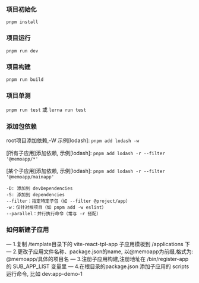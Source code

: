 ### 项目初始化

`pnpm install`

### 项目运行

`pnpm run dev`

### 项目构建

`pnpm run build`

### 项目单测

`pnpm run test` 或 `lerna run test`

### 添加包依赖

root项目添加依赖,-W 示例[lodash]:
`pnpm add lodash -w`

[所有子应用]添加依赖, 示例[lodash]:
`pnpm add lodash -r --filter '@memoapp/*'`

[某个子应用]添加依赖, 示例[lodash]:
`pnpm add lodash -r --filter '@memoapp/mainapp'`

```pnpm参数
-D: 添加到 devDependencies
-S: 添加到 dependencies
--filter：指定特定子包（如 --filter @project/app）
-w：仅针对根项目（如 pnpm add -w eslint）
--parallel：并行执行命令（常与 -r 搭配）
```

### 如何新建子应用

— 1.复制 /template目录下的 vite-react-tpl-app 子应用模板到 /applications 下
— 2.更改子应用文件名称、package.json的name, 以@memoapp为前缀,格式为: @memoapp/具体的项目名
— 3.注册子应用构建,注册地址在 /bin/register-app的 SUB_APP_LIST 变量里
— 4.在根目录的package.json 添加子应用的 scripts 运行命令, 比如 dev:app-demo-1
